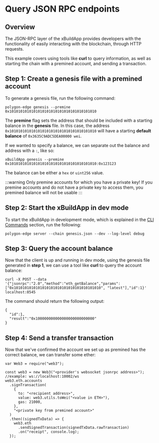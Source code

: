 # Query JSON RPC endpoints

## Overview <a href="#overview" id="overview"></a>

The JSON-RPC layer of the xBuildApp provides developers with the functionality of easily interacting with the blockchain, through HTTP requests.

This example covers using tools like **curl** to query information, as well as starting the chain with a premined account, and sending a transaction.

## Step 1: Create a genesis file with a premined account <a href="#step-1-create-a-genesis-file-with-a-premined-account" id="step-1-create-a-genesis-file-with-a-premined-account"></a>

To generate a genesis file, run the following command:



```
polygon-edge genesis --premine 0x1010101010101010101010101010101010101010
```

The **premine** flag sets the address that should be included with a starting balance in the **genesis** file. In this case, the address `0x1010101010101010101010101010101010101010` will have a starting **default balance** of `0x3635C9ADC5DEA00000 wei`.

If we wanted to specify a balance, we can separate out the balance and address with a `:`, like so:



```
xBuildApp genesis --premine 0x1010101010101010101010101010101010101010:0x123123
```

The balance can be either a `hex` or `uint256` value.

:::warning Only premine accounts for which you have a private key! If you premine accounts and do not have a private key to access them, you premined balance will not be usable :::

## Step 2: Start the xBuildApp in dev mode <a href="#step-2-start-the-zchains-in-dev-mode" id="step-2-start-the-zchains-in-dev-mode"></a>

To start the xBuildApp in development mode, which is explained in the [CLI Commands](https://dominicluu.gitbook.io/blockchaindocs/get-started/cli-command) section, run the following:



```
polygon-edge server --chain genesis.json --dev --log-level debug
```

## Step 3: Query the account balance <a href="#step-3-query-the-account-balance" id="step-3-query-the-account-balance"></a>

Now that the client is up and running in dev mode, using the genesis file generated in **step 1**, we can use a tool like **curl** to query the account balance:



```
curl -X POST --data '{"jsonrpc":"2.0","method":"eth_getBalance","params":["0x1010101010101010101010101010101010101010", "latest"],"id":1}' localhost:8545
```

The command should return the following output:



```
{
  "id":1,
  "result":"0x100000000000000000000000000"
}
```

## Step 4: Send a transfer transaction <a href="#step-4-send-a-transfer-transaction" id="step-4-send-a-transfer-transaction"></a>

Now that we've confirmed the account we set up as premined has the correct balance, we can transfer some ether:



```
var Web3 = require("web3");

const web3 = new Web3("<provider's websocket jsonrpc address>"); //example: ws://localhost:10002/ws
web3.eth.accounts
  .signTransaction(
    {
      to: "<recipient address>",
      value: web3.utils.toWei("<value in ETH>"),
      gas: 21000,
    },
    "<private key from premined account>"
  )
  .then((signedTxData) => {
    web3.eth
      .sendSignedTransaction(signedTxData.rawTransaction)
      .on("receipt", console.log);
  });
```
